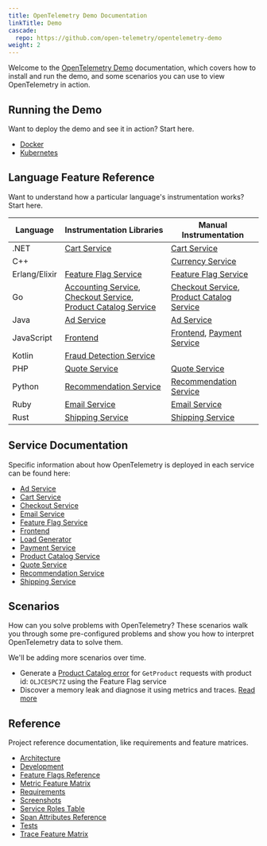 ```yaml
---
title: OpenTelemetry Demo Documentation
linkTitle: Demo
cascade:
  repo: https://github.com/open-telemetry/opentelemetry-demo
weight: 2
---
```


Welcome to the [OpenTelemetry Demo](/ecosystem/demo/) documentation, which
covers how to install and run the demo, and some scenarios you can use to view
OpenTelemetry in action.

## Running the Demo

Want to deploy the demo and see it in action? Start here.

- [Docker](docker-deployment/)
- [Kubernetes](kubernetes-deployment/)

## Language Feature Reference

Want to understand how a particular language's instrumentation works? Start
here.

| Language      | Instrumentation Libraries                                                                                                                | Manual Instrumentation                                                                       |
| ------------- | ---------------------------------------------------------------------------------------------------------------------------------------- | -------------------------------------------------------------------------------------------- |
| .NET          | [Cart Service](services/cart/)                                                                                                           | [Cart Service](services/cart/)                                                               |
| C++           |                                                                                                                                          | [Currency Service](services/currency/)                                                       |
| Erlang/Elixir | [Feature Flag Service](services/feature-flag/)                                                                                           | [Feature Flag Service](services/feature-flag/)                                               |
| Go            | [Accounting Service](services/accounting/), [Checkout Service](services/checkout/), [Product Catalog Service](services/product-catalog/) | [Checkout Service](services/checkout/), [Product Catalog Service](services/product-catalog/) |
| Java          | [Ad Service](services/ad/)                                                                                                               | [Ad Service](services/ad/)                                                                   |
| JavaScript    | [Frontend](services/frontend/)                                                                                                           | [Frontend](services/frontend/), [Payment Service](services/payment/)                         |
| Kotlin        | [Fraud Detection Service](services/fraud-detection/)                                                                                     |                                                                                              |
| PHP           | [Quote Service](services/quote/)                                                                                                         | [Quote Service](services/quote/)                                                             |
| Python        | [Recommendation Service](services/recommendation/)                                                                                       | [Recommendation Service](services/recommendation/)                                           |
| Ruby          | [Email Service](services/email/)                                                                                                         | [Email Service](services/email/)                                                             |
| Rust          | [Shipping Service](services/shipping/)                                                                                                   | [Shipping Service](services/shipping/)                                                       |

## Service Documentation

Specific information about how OpenTelemetry is deployed in each service can be
found here:

- [Ad Service](services/ad/)
- [Cart Service](services/cart/)
- [Checkout Service](services/checkout/)
- [Email Service](services/email/)
- [Feature Flag Service](services/feature-flag/)
- [Frontend](services/frontend/)
- [Load Generator](services/load-generator/)
- [Payment Service](services/payment/)
- [Product Catalog Service](services/product-catalog/)
- [Quote Service](services/quote/)
- [Recommendation Service](services/recommendation/)
- [Shipping Service](services/shipping/)

## Scenarios

How can you solve problems with OpenTelemetry? These scenarios walk you through
some pre-configured problems and show you how to interpret OpenTelemetry data to
solve them.

We'll be adding more scenarios over time.

- Generate a [Product Catalog error](feature-flags) for `GetProduct` requests
  with product id: `OLJCESPC7Z` using the Feature Flag service
- Discover a memory leak and diagnose it using metrics and traces.
  [Read more](scenarios/recommendation-cache/)

## Reference

Project reference documentation, like requirements and feature matrices.

- [Architecture](architecture/)
- [Development](development/)
- [Feature Flags Reference](feature-flags/)
- [Metric Feature Matrix](metric-features/)
- [Requirements](./requirements/)
- [Screenshots](screenshots/)
- [Service Roles Table](service-table/)
- [Span Attributes Reference](manual-span-attributes/)
- [Tests](tests/)
- [Trace Feature Matrix](trace-features/)
